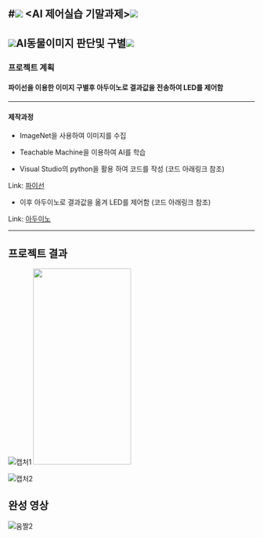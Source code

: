 #<img src="https://img.shields.io/badge/-4D2B1A?style=flat&logo=Buy Me A Coffee&logoColor=white"/> <AI 제어실습 기말과제><img src="https://img.shields.io/badge/-4D2B1A?style=flat&logo=Buy Me A Coffee&logoColor=white"/>
-----------------------
## <img src="https://img.shields.io/badge/-DC0032?style=flat&logo=DPD&logoColor=white"/>AI동물이미지 판단및 구별<img src="https://img.shields.io/badge/-DC0032?style=flat&logo=DPD&logoColor=white"/>
### 프로젝트 계획
#### 파이선을 이용한 이미지 구별후 아두이노로 결과값을 전송하여 LED를 제어함
----------------------------------------------------------
#### 제작과정
* ImageNet을 사용하여 이미지를 수집 

* Teachable Machine을 이용하여 AI를 학습

* Visual Studio의 python을 활용 하여 코드를 작성 (코드 아래링크 참조)

Link: [파이선](https://github.com/lingicheon/AI-/blob/main/AI%ED%8C%8C%EC%9D%B4%EC%84%A0%20%EC%BD%94%EB%93%9C)
* 이후 아두이노로 결과값을 옮겨 LED를 제어함 (코드 아래링크 참조)

Link: [아두이노](https://github.com/lingicheon/AI-/blob/main/AI%20%EC%95%84%EB%91%90%EC%9D%B4%EB%85%B8%20%EC%BD%94%EB%93%9C)

-----------------------------------------------------------------

## 프로젝트 결과 

![캡처1](https://user-images.githubusercontent.com/112461228/206396276-6a1fddbe-b344-4c1c-941d-1ace930a3d23.JPG)
<img src="[이미지주소](https://user-images.githubusercontent.com/112461228/206396276-6a1fddbe-b344-4c1c-941d-1ace930a3d23.JPG).png" width="200" height="400"/>

![캡처2](https://user-images.githubusercontent.com/112461228/206396287-b493e22d-1945-4e9e-9673-e53ef64e28e4.JPG)

## 완성 영상 
![움짤2](https://user-images.githubusercontent.com/112461228/206396502-af8f4958-48ec-484d-b6bc-8d9f5bcdcd90.gif)
